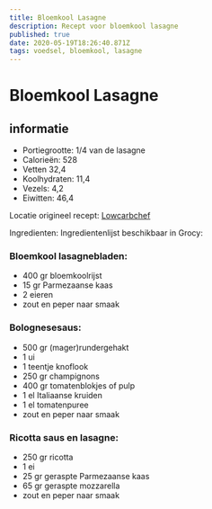 ```yaml
---
title: Bloemkool Lasagne
description: Recept voor bloemkool lasagne
published: true
date: 2020-05-19T18:26:40.871Z
tags: voedsel, bloemkool, lasagne
---
```


# Bloemkool Lasagne
## informatie
* Portiegrootte: 1/4 van de lasagne
* Calorieën: 528
* Vetten 32,4
* Koolhydraten: 11,4
* Vezels: 4,2
* Eiwitten: 46,4

Locatie origineel recept: [Lowcarbchef](https://www.lowcarbchef.nl/recept/koolhydraatarme-bloemkool-lasagne)

Ingredienten:
Ingredientenlijst beschikbaar in Grocy:

### Bloemkool lasagnebladen:
* 400 gr bloemkoolrijst
* 15 gr Parmezaanse kaas
* 2 eieren
* zout en peper naar smaak

### Bolognesesaus:
* 500 gr (mager)rundergehakt
* 1 ui
* 1 teentje knoflook
* 250 gr champignons
* 400 gr tomatenblokjes of pulp
* 1 el Italiaanse kruiden
* 1 el tomatenpuree
* zout en peper naar smaak

### Ricotta saus en lasagne:
* 250 gr ricotta
* 1 ei
* 25 gr geraspte Parmezaanse kaas
* 65 gr geraspte mozzarella
* zout en peper naar smaak